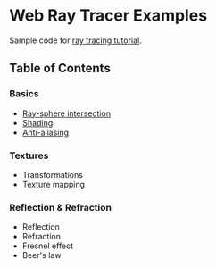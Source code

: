 # Web Ray Tracer Examples
Sample code for [ray tracing tutorial](https://github.com/sangwo/web-ray-tracer).

## Table of Contents
### Basics
- [Ray-sphere intersection](https://github.com/sangwo/web-ray-tracer-examples/tree/ray-sphere)
- [Shading](https://github.com/sangwo/web-ray-tracer-examples/tree/shading)
- [Anti-aliasing](https://github.com/sangwo/web-ray-tracer-examples/tree/anti-aliasing)

### Textures
- Transformations
- Texture mapping

### Reflection & Refraction
- Reflection
- Refraction
- Fresnel effect
- Beer's law
